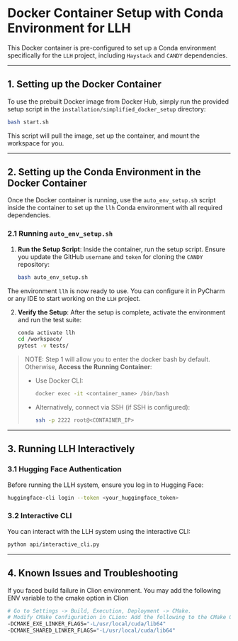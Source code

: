 # Docker Container Setup with Conda Environment for LLH

This Docker container is pre-configured to set up a Conda environment specifically for the `LLH` project, including `Haystack` and `CANDY` dependencies.

---

## 1. Setting up the Docker Container

To use the prebuilt Docker image from Docker Hub, simply run the provided setup script in the `installation/simplified_docker_setup` directory:

```bash
bash start.sh
```
This script will pull the image, set up the container, and mount the workspace for you.

---

## 2. Setting up the Conda Environment in the Docker Container

Once the Docker container is running, use the `auto_env_setup.sh` script inside the container to set up the `llh` Conda environment with all required dependencies.

### 2.1 Running `auto_env_setup.sh`

1. **Run the Setup Script**:
   Inside the container, run the setup script. Ensure you update the GitHub `username` and `token` for cloning the `CANDY` repository:
   ```bash
   bash auto_env_setup.sh
   ```

The environment `llh` is now ready to use. You can configure it in PyCharm or any IDE to start working on the `LLH` project.

2. **Verify the Setup**:
   After the setup is complete, activate the environment and run the test suite:
   ```bash
   conda activate llh
   cd /workspace/
   pytest -v tests/
   ```

> NOTE: Step 1 will allow you to enter the docker bash by default. Otherwise, **Access the Running Container**:
>   - Use Docker CLI:
>     ```bash
>     docker exec -it <container_name> /bin/bash
>     ```
>   - Alternatively, connect via SSH (if SSH is configured):
>     ```bash
>     ssh -p 2222 root@<CONTAINER_IP>
>     ```
---

## 3. Running LLH Interactively

### 3.1 Hugging Face Authentication

Before running the LLH system, ensure you log in to Hugging Face:
```bash
huggingface-cli login --token <your_huggingface_token>
```

### 3.2 Interactive CLI

You can interact with the LLH system using the interactive CLI:
```bash
python api/interactive_cli.py
```

---

## 4. Known Issues and Troubleshooting

If you faced build failure in Clion environment. You may add the following ENV variable to the cmake option in Clion

```bash
# Go to Settings -> Build, Execution, Deployment -> CMake.
# Modify CMake Configuration in CLion: Add the following to the CMake Options:
-DCMAKE_EXE_LINKER_FLAGS="-L/usr/local/cuda/lib64"
-DCMAKE_SHARED_LINKER_FLAGS="-L/usr/local/cuda/lib64"
```